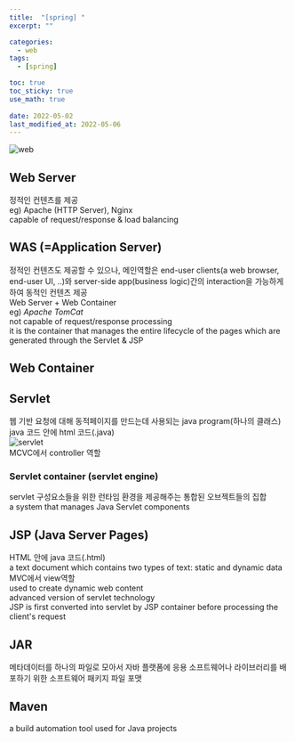 ```yaml
---
title:  "[spring] "
excerpt: ""

categories:
  - web
tags:
  - [spring]

toc: true
toc_sticky: true
use_math: true
 
date: 2022-05-02
last_modified_at: 2022-05-06
---
```


![web](https://gmlwjd9405.github.io/images/web/static-vs-dynamic.png)  

## Web Server

정적인 컨텐츠를 제공  
eg) Apache (HTTP Server), Nginx  
capable of request/response & load balancing  

## WAS (=Application Server)

정적인 컨텐츠도 제공할 수 있으나, 메인역할은 end-user clients(a web browser, end-user UI, ..)와 server-side app(business logic)간의 interaction을 가능하게 하여 동적인 컨텐츠 제공  
Web Server + Web Container  
eg) *Apache TomCat*  
not capable of request/response processing  
it is the container that manages the entire lifecycle of the pages which are generated through the Servlet & JSP  

## Web Container

## Servlet

웹 기반 요청에 대해 동적페이지를 만드는데 사용되는 java program(하나의 클래스)  
java 코드 안에 html 코드(.java)  
![servlet](https://gmlwjd9405.github.io/images/web/servlet-program.png)  
MCVC에서 controller 역할  

### Servlet container (servlet engine)

servlet 구성요소들을 위한 런타임 환경을 제공해주는 통합된 오브젝트들의 집합  
a system that manages Java Servlet components  

## JSP (Java Server Pages)

HTML 안에 java 코드(.html)  
a text document which contains two types of text: static and dynamic data  
MVC에서 view역할  
used to create dynamic web content  
advanced version of servlet technology  
JSP is first converted into servlet by JSP container before processing the client's request  

## JAR

메타데이터를 하나의 파일로 모아서 자바 플랫폼에 응용 소프트웨어나 라이브러리를 배포하기 위한 소프트웨어 패키지 파일 포맷  

## Maven
a build automation tool used for Java projects  
